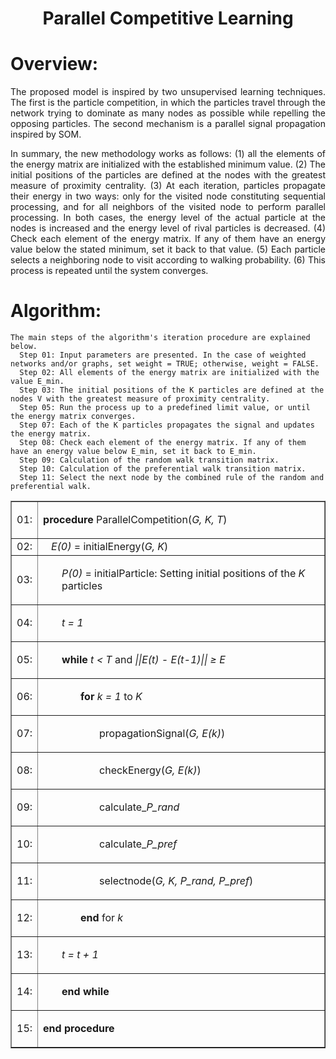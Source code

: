 <h1 align="center">Parallel Competitive Learning</h1>

Overview:
=================

<p align="justify">The proposed model is inspired by two unsupervised learning techniques. The first is the particle competition, in which the particles travel through the network trying to dominate as many nodes as possible while repelling the opposing particles. The second mechanism is a parallel signal propagation inspired by SOM.</p>
<p align="justify">In summary, the new methodology works as follows: (1) all the elements of the energy matrix are initialized with the established minimum value. (2) The initial positions of the particles are defined at the nodes with the greatest measure of proximity centrality. (3) At each iteration, particles propagate their energy in two ways: only for the visited node constituting sequential processing, and for all neighbors of the visited node to perform parallel processing. In both cases, the energy level of the actual particle at the nodes is increased and the energy level of rival particles is decreased. (4) Check each element of the energy matrix. If any of them have an energy value below the stated minimum, set it back to that value. (5) Each particle selects a neighboring node to visit according to walking probability. (6) This process is repeated until the system converges. </p>
<!--
<p align="center">Figure below, illustrates the description of the method detection process.</p>
<img src="imagem.jpg" alt="Illustrates the process description of the proposed method. (a) - Particle initial position at a node with the greatest measure of proximity centrality. (b) - Energy propagation in the visited node. (c) - Energy propagation to the neighbors of the visited node. (d) - Choose a new node to visit and do the process again.">
-->

Algorithm:
=================
<!--ts-->
    The main steps of the algorithm's iteration procedure are explained below.
      Step 01: Input parameters are presented. In the case of weighted networks and/or graphs, set weight = TRUE; otherwise, weight = FALSE.
      Step 02: All elements of the energy matrix are initialized with the value E_min.
      Step 03: The initial positions of the K particles are defined at the nodes V with the greatest measure of proximity centrality.
      Step 05: Run the process up to a predefined limit value, or until the energy matrix converges.
      Step 07: Each of the K particles propagates the signal and updates the energy matrix.
      Step 08: Check each element of the energy matrix. If any of them have an energy value below E_min, set it back to E_min.
      Step 09: Calculation of the random walk transition matrix.
      Step 10: Calculation of the preferential walk transition matrix.
      Step 11: Select the next node by the combined rule of the random and preferential walk.
<!--te-->

<table border="1">
    <tr>
        <td>01: </td>
        <td><p><b>procedure</b> ParallelCompetition(<i>G, K, T</i>)</p></td>
    </tr>
    <tr>
        <td>02: </td>
        <td>&nbsp;&nbsp;&nbsp;<i>E(0)</i> = initialEnergy(<i>G, K</i>)</td>
    </tr>
    <tr>
        <td>03: </td>
        <td><p style="padding-left: 30px;"><i>P(0)</i> = initialParticle: Setting initial positions of the <i>K</i> particles</p></td>
    </tr>
    <tr>
        <td>04: </td>
        <td><p style="padding-left: 30px;"><i>t = 1</i></p></td>
    </tr>
    <tr>
        <td>05: </td>
        <td><p style="padding-left: 30px;"><b>while</b> <i>t &lt; T</i> and <i>||E(t) - E(t-1)|| &ge; &Epsilon; </i></p></td>
    </tr>
    <tr>
        <td>06: </td>
        <td><p style="padding-left: 60px;"><b>for</b> <i>k = 1</i> to <i>K</i></p></td>
    </tr>
    <tr>
        <td>07: </td>
        <td><p style="padding-left: 90px;">propagationSignal(<i>G, E(k)</i>)</p></td>
    </tr>
    <tr>
        <td>08: </td>
        <td><p style="padding-left: 90px;">checkEnergy(<i>G, E(k)</i>)</p></td>
    </tr>
    <tr>
        <td>09: </td>
        <td><p style="padding-left: 90px;">calculate_<i>P_rand</i></p></td>
    </tr>
    <tr>
        <td>10: </td>
        <td><p style="padding-left: 90px;">calculate_<i>P_pref</i></p></td>
    </tr>
    <tr>
        <td>11: </td>
        <td><p style="padding-left: 90px;">selectnode(<i>G, K, P_rand, P_pref</i>)</p></td>
    </tr>
    <tr>
        <td>12: </td>
        <td><p style="padding-left: 60px;"><b>end</b> for <i>k</i></p></td>
    </tr>
    <tr>
        <td>13: </td>
        <td><p style="padding-left: 30px;"><i>t = t + 1</i></p></td>
    </tr>
    <tr>
        <td>14: </td>
        <td><p style="padding-left: 30px;"><b>end while</b></p></td>
    </tr>
    <tr>
        <td>15: </td>
        <td><p><b>end procedure</b></p></td>
    </tr>
</table>
